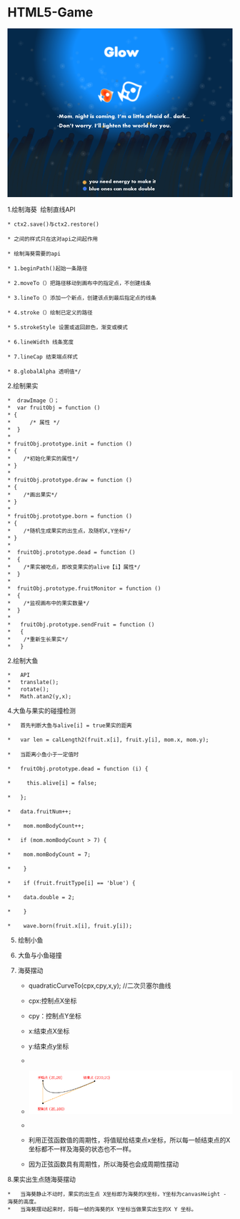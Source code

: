 # HTML5-Game
![game pic](img/cover.png)

1.绘制海葵
  绘制直线API
  
    * ctx2.save()与ctx2.restore()
    
    * 之间的样式只在这对api之间起作用
    
    * 绘制海葵需要的api
    
    * 1.beginPath()起始一条路径
    
    * 2.moveTo（）把路径移动到画布中的指定点，不创建线条
    
    * 3.lineTo（）添加一个新点，创建该点到最后指定点的线条
    
    * 4.stroke（）绘制已定义的路径
    
    * 5.strokeStyle 设置或返回颜色，渐变或模式
    
    * 6.lineWidth 线条宽度
    
    * 7.lineCap 结束端点样式
    
    * 8.globalAlpha 透明值*/
    
2.绘制果实

    *  drawImage（）；
    *  var fruitObj = function ()
    * {
    *      /* 属性 */
    *  }
    *
    * fruitObj.prototype.init = function ()
    * {
    *    /*初始化果实的属性*/
    * }
    *
    * fruitObj.prototype.draw = function ()
    * {
    *    /*画出果实*/
    * }
    *
    * fruitObj.prototype.born = function ()
    * {
    *    /*随机生成果实的出生点，及随机X,Y坐标*/
    * }
    *
    *  fruitObj.prototype.dead = function ()
    *  {
    *    /*果实被吃点，即改变果实的alive【i】属性*/
    *  }
    *
    *  fruitObj.prototype.fruitMonitor = function ()
    *  {
    *    /*监视画布中的果实数量*/
    *  }
    *
    *   fruitObj.prototype.sendFruit = function ()
    *   {
    *    /*重新生长果实*/
    *   }

2.绘制大鱼

    *   API
    *   translate();
    *   rotate();
    *   Math.atan2(y,x);

4.大鱼与果实的碰撞检测

    *   首先判断大鱼与alive[i] = true果实的距离

    *   var len = calLength2(fruit.x[i], fruit.y[i], mom.x, mom.y);

    *   当距离小鱼小于一定值时

    *   fruitObj.prototype.dead = function (i) {

    *     this.alive[i] = false;

    *   };

    *   data.fruitNum++;

    *    mom.momBodyCount++;

    *   if (mom.momBodyCount > 7) {

    *    mom.momBodyCount = 7;

    *    }

    *    if (fruit.fruitType[i] == 'blue') {

    *    data.double = 2;

    *    }

    *    wave.born(fruit.x[i], fruit.y[i]);

5.  绘制小鱼

6.  大鱼与小鱼碰撞

7.  海葵摆动

    *   quadraticCurveTo(cpx,cpy,x,y);     //二次贝塞尔曲线

    *   cpx:控制点X坐标

    *   cpy：控制点Y坐标

    *   x:结束点X坐标

    *   y:结束点y坐标
    *
    *   ![game pic](img/11.jpg)
    *
    *   利用正弦函数值的周期性，将值赋给结束点x坐标，所以每一帧结束点的X坐标都不一样及海葵的状态也不一样。
    
    *   因为正弦函数具有周期性，所以海葵也会成周期性摆动

8.果实出生点随海葵摆动

    *   当海葵静止不动时，果实的出生点 X坐标即为海葵的X坐标，Y坐标为canvasHeight - 海葵的高度。
    *   当海葵摆动起来时，将每一帧的海葵的X Y坐标当做果实出生的X Y 坐标。